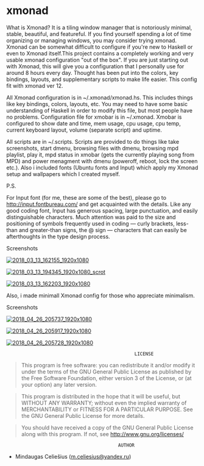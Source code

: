 # xmonad
What is Xmonad? It is a tiling window manager that is notoriously minimal, stable, beautiful, and featureful. If you find yourself spending a lot of time organizing or managing windows, you may consider trying xmonad. Xmonad can be somewhat difficult to configure if you're new to Haskell or even to Xmonad itself.This project contains a completely working and very usable xmonad configuration "out of the box". If you are just starting out with Xmonad, this will give you a configuration that I personally use for around 8 hours every day. Thought has been put into the colors, key bindings, layouts, and supplementary scripts to make life easier. This config fit with xmonad ver 12. 

All Xmonad configuration is in ~/.xmonad/xmonad.hs. This includes things like key bindings, colors, layouts, etc. You may need to have some basic understanding of Haskell in order to modify this file, but most people have no problems. Configuration file for xmobar is in ~/.xmonad. Xmobar is configured to show date and time, mem usage, cpu usage, cpu temp, current keyboard layout, volume (separate script) and uptime.

All scripts are in ~/.scripts. Scripts are provided to do things like take screenshots, start dmenu, browsing files with dmenu, browsing mpd playlist, play it, mpd status in xmobar (gets the currently playing song from MPD) and power menagment with dmenu (poweroff, reboot, lock the screen etc.). Also i included fonts (Ubuntu fonts and Input)  which apply my Xmonad setup and wallpapers which I created myself.

P.S.

For Input font (for me, these are some of the best), please go to http://input.fontbureau.com/ and get acquainted with the details. Like any good coding font, Input has generous spacing, large punctuation, and easily distinguishable characters. Much attention was paid to the size and positioning of symbols frequently used in coding — curly brackets, less-than and greater-than signs, the @ sign — characters that can easily be afterthoughts in the type design process.

Screenshots

<a href="https://ibb.co/b4QyCx"><img src="https://preview.ibb.co/gTUQsx/2018_03_13_162155_1920x1080.png" alt="2018_03_13_162155_1920x1080" border="0"></a>


<a href="https://ibb.co/b4xBXx"><img src="https://preview.ibb.co/nFFyCx/2018_03_13_194345_1920x1080_scrot.png" alt="2018_03_13_194345_1920x1080_scrot" border="0"></a>


<a href="https://ibb.co/mKKx5H"><img src="https://preview.ibb.co/n6cjkH/2018_03_13_162203_1920x1080.png" alt="2018_03_13_162203_1920x1080" border="0"></a>

Also, i made minimall Xmonad config for those who appreciate minimalism.

Screenshots

<a href="https://ibb.co/dvu1rx"><img src="https://preview.ibb.co/eSUZBx/2018_04_26_205737_1920x1080.png" alt="2018_04_26_205737_1920x1080" border="0"></a>


<a href="https://ibb.co/nb30jH"><img src="https://preview.ibb.co/gwYcWx/2018_04_26_205917_1920x1080.png" alt="2018_04_26_205917_1920x1080" border="0"></a>


<a href="https://ibb.co/k7Ypdc"><img src="https://preview.ibb.co/g1d0jH/2018_04_26_205728_1920x1080.png" alt="2018_04_26_205728_1920x1080" border="0"></a>

                                                   LICENSE
                                                    
                                                    
                                                    
     

 > This program is free software: you can redistribute it and/or modify it under the terms of the GNU General Public License as published by the Free Software Foundation, either version 3 of the License, or (at your option) any later version.

   > This program is distributed in the hope that it will be useful, but WITHOUT ANY WARRANTY; without even the implied warranty of MERCHANTABILITY or FITNESS FOR A PARTICULAR PURPOSE. See the GNU General Public License for more details.

   > You should have received a copy of the GNU General Public License along with this program. If not, see http://www.gnu.org/licenses/
                                   
                                   
                                             AUTHOR
                                              
- Mindaugas Celiešius (m.celiesius@yandex.ru)                                              
